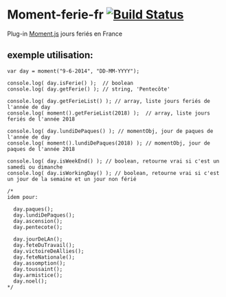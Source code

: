 Moment-ferie-fr  [![Build Status](https://travis-ci.org/jlandure/moment-ferie-fr.svg?branch=master)](https://travis-ci.org/jlandure/moment-ferie-fr)
==================================================

Plug-in [Moment.js][1] jours feriés en France 


exemple utilisation:
-----------

    var day = moment("9-6-2014", "DD-MM-YYYY");

    console.log( day.isFerie() );  // boolean
    console.log( day.getFerie() ); // string, 'Pentecôte'
  
    console.log( day.getFerieList() ); // array, liste jours feriés de l'année de day
    console.log( moment().getFerieList(2018) );  // array, liste jours feriés de l'année 2018
  
    console.log( day.lundiDePaques() ); // momentObj, jour de paques de l'année de day
    console.log( moment().lundiDePaques(2018) ); // momentObj, jour de paques de l'année 2018

    console.log( day.isWeekEnd() ); // boolean, retourne vrai si c'est un samedi ou dimanche
    console.log( day.isWorkingDay() ); // boolean, retourne vrai si c'est un jour de la semaine et un jour non férié
  
    /*
    idem pour:
    
      day.paques();
      day.lundiDePaques();
      day.ascension();
      day.pentecote();
    
      day.jourDeLAn();
      day.feteDuTravail();
      day.victoireDeAllies();
      day.feteNationale();
      day.assomption();
      day.toussaint();
      day.armistice();
      day.noel();
    */
  
  

  [1]: http://momentjs.com/
